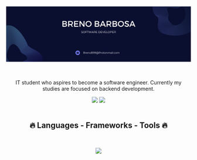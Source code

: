 
![logo](https://github.com/Brevex/Brevex/blob/main/GitHub%20Banner.png)

<br><div align="center">
  <p>
      IT student who aspires to become a software engineer. Currently my studies are focused on backend development.
  </p>
</div>

<div align="center">
 <img height="180em" src="https://github-readme-stats.vercel.app/api?username=Brevex&show_icons=true&theme=nightowl&include_all_commits=true&count_private=true"/>
 <img height="180em" src="https://github-readme-stats.vercel.app/api/top-langs/?username=Brevex&layout=compact&langs_count=16&theme=nightowl"/>
</div><br>

<h2 align="center"> &#128293; Languages - Frameworks - Tools &#128293; </h2>
          
<br><p align="center">
  <a href="https://skillicons.dev">
    <img src="https://skillicons.dev/icons?i=html,css,cpp,java,git,linux" />
  </a>
</p><br>
